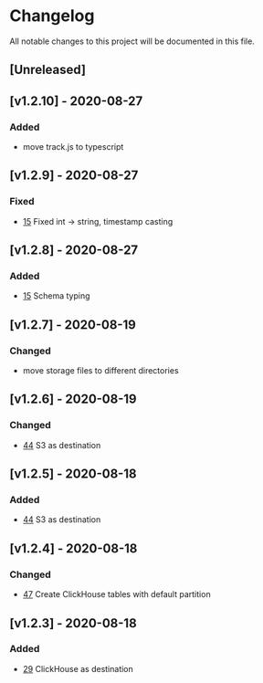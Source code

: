 # Changelog
All notable changes to this project will be documented in this file.

## [Unreleased]

## [v1.2.10] - 2020-08-27
### Added
- move track.js to typescript

## [v1.2.9] - 2020-08-27
### Fixed
- [15](https://github.com/ksensehq/eventnative/issues/15) Fixed int -> string, timestamp casting

## [v1.2.8] - 2020-08-27
### Added
- [15](https://github.com/ksensehq/eventnative/issues/15) Schema typing

## [v1.2.7] - 2020-08-19
### Changed
- move storage files to different directories

## [v1.2.6] - 2020-08-19
### Changed
- [44](https://github.com/ksensehq/eventnative/issues/44) S3 as destination

## [v1.2.5] - 2020-08-18
### Added
- [44](https://github.com/ksensehq/eventnative/issues/44) S3 as destination

## [v1.2.4] - 2020-08-18
### Changed
- [47](https://github.com/ksensehq/eventnative/issues/47) Create ClickHouse tables with default partition

## [v1.2.3] - 2020-08-18
### Added
- [29](https://github.com/ksensehq/eventnative/issues/29) ClickHouse as destination